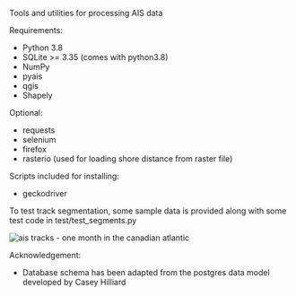 Tools and utilities for processing AIS data

Requirements:
  * Python 3.8
  * SQLite >= 3.35 (comes with python3.8)
  * NumPy
  * pyais
  * qgis
  * Shapely

Optional:
  * requests
  * selenium
  * firefox
  * rasterio (used for loading shore distance from raster file)

Scripts included for installing:
  * geckodriver


To test track segmentation, some sample data is provided along with some test code in test/test_segments.py


![ais tracks - one month in the canadian atlantic](https://gitlab.meridian.cs.dal.ca/matt_s/ais_public/-/raw/master/output/scriptoutput.png)


Acknowledgement:
  * Database schema has been adapted from the postgres data model developed by Casey Hilliard

